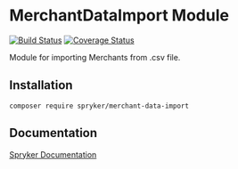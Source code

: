 # MerchantDataImport Module
[![Build Status](https://travis-ci.org/spryker/merchant-data-import.svg)](https://travis-ci.org/spryker/merchant-data-import)
[![Coverage Status](https://coveralls.io/repos/github/spryker/merchant-data-import/badge.svg)](https://coveralls.io/github/spryker/merchant-data-import)

Module for importing Merchants from .csv file.

## Installation

```
composer require spryker/merchant-data-import
```

## Documentation

[Spryker Documentation](https://academy.spryker.com/developing_with_spryker/module_guide/modules.html)
